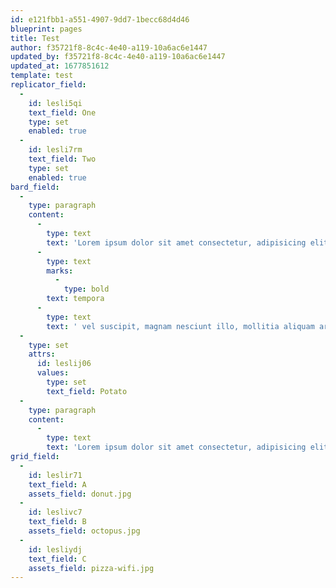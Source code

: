 ```yaml
---
id: e121fbb1-a551-4907-9dd7-1becc68d4d46
blueprint: pages
title: Test
author: f35721f8-8c4c-4e40-a119-10a6ac6e1447
updated_by: f35721f8-8c4c-4e40-a119-10a6ac6e1447
updated_at: 1677851612
template: test
replicator_field:
  -
    id: lesli5qi
    text_field: One
    type: set
    enabled: true
  -
    id: lesli7rm
    text_field: Two
    type: set
    enabled: true
bard_field:
  -
    type: paragraph
    content:
      -
        type: text
        text: 'Lorem ipsum dolor sit amet consectetur, adipisicing elit. Incidunt totam veritatis dolorem, necessitatibus molestiae facilis quis culpa '
      -
        type: text
        marks:
          -
            type: bold
        text: tempora
      -
        type: text
        text: ' vel suscipit, magnam nesciunt illo, mollitia aliquam architecto fuga repudiandae animi dicta!'
  -
    type: set
    attrs:
      id: leslij06
      values:
        type: set
        text_field: Potato
  -
    type: paragraph
    content:
      -
        type: text
        text: 'Lorem ipsum dolor sit amet consectetur, adipisicing elit. Incidunt totam veritatis dolorem, necessitatibus molestiae facilis quis culpa tempora vel suscipit, magnam nesciunt illo, mollitia aliquam architecto fuga repudiandae animi dicta!'
grid_field:
  -
    id: leslir71
    text_field: A
    assets_field: donut.jpg
  -
    id: leslivc7
    text_field: B
    assets_field: octopus.jpg
  -
    id: lesliydj
    text_field: C
    assets_field: pizza-wifi.jpg
---
```

